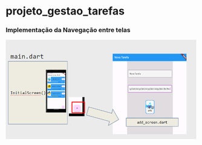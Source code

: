 # projeto_gestao_tarefas
### Implementação da Navegação entre telas
![Texto Alternativo](img/navegacao.png)
